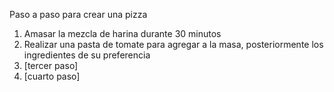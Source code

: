 Paso a paso para crear una pizza

<ol>
  <li>Amasar la mezcla de harina durante 30 minutos</li>
  <li>Realizar una pasta de tomate para agregar a la masa, posteriormente los ingredientes de su preferencia</li>
  <li>[tercer paso]</li>
  <li>[cuarto paso]</li>
</ol>